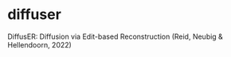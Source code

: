 # diffuser
DiffusER: Diffusion via Edit-based Reconstruction (Reid, Neubig &amp; Hellendoorn, 2022)
